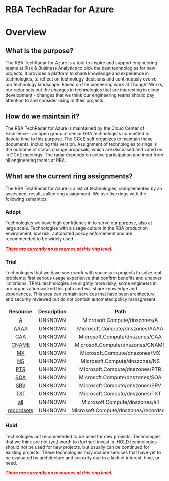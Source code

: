 
RBA TechRadar for Azure
=======================

# Overview

## What is the purpose?


The RBA TechRadar for Azure is a tool to inspire and support engineering teams at Risk & Business Analytics to pick the best technologies for new projects; it provides a platform to share knowledge and experience in technologies, to reflect on technology decisions and continuously evolve our technology landscape.  Based on the pioneering work at Thought Works, our radar sets out the changes in technologies that are interesting in cloud development - changes that we think our engineering teams should pay attention to and consider using in their projects.
## How do we maintain it?


The RBA TechRadar for Azure is maintained by the Cloud Center of Excellence - an open group of senior RBA technologists committed to devote time to this purpose.  The CCoE self organizes to maintain these documents, including this version.  Assignment of technologies to rings is the outcome of status change proposals, which are discussed and voted on in CCoE meetings.  The radar depends on active participation and input from all engineering teams at RBA.
## What are the current ring assignments?


The RBA TechRadar for Azure is a list of technologies, complemented by an assesment result, called ring assignment.  We use five rings with the following semantics:
### Adopt


Technologies we have high confidence in to serve our purpose, also at large scale.  Technologies with a usage culture in the RBA production environment, low risk, automated policy enforcement and are recommended to be widely used.  
  
***<font color="red"> There are currently no resources at this ring level. </font>***
### Trial


Technologies that we have seen work with success in projects to solve real problems;  first serious usage experience that confirm benefits and uncover limitations.  TRIAL technologies are slightly more risky; some engineers in our organization walked this path and will share knowledge and experiences.  This area can contain services that have been architecture and security reviewed but do not contain automated policy managmeent.  

|Resource|Description|Path|Status|
| :---: | :---: | :---: | :---: |
|[A](https://github.com/openrba/python-azure-techradar/blob/master/Microsoft.Compute/dnszones/A/README.md)|UNKNOWN|Microsoft.Compute/dnszones/A|TRIAL|
|[AAAA](https://github.com/openrba/python-azure-techradar/blob/master/Microsoft.Compute/dnszones/AAAA/README.md)|UNKNOWN|Microsoft.Compute/dnszones/AAAA|TRIAL|
|[CAA](https://github.com/openrba/python-azure-techradar/blob/master/Microsoft.Compute/dnszones/CAA/README.md)|UNKNOWN|Microsoft.Compute/dnszones/CAA|TRIAL|
|[CNAME](https://github.com/openrba/python-azure-techradar/blob/master/Microsoft.Compute/dnszones/CNAME/README.md)|UNKNOWN|Microsoft.Compute/dnszones/CNAME|TRIAL|
|[MX](https://github.com/openrba/python-azure-techradar/blob/master/Microsoft.Compute/dnszones/MX/README.md)|UNKNOWN|Microsoft.Compute/dnszones/MX|TRIAL|
|[NS](https://github.com/openrba/python-azure-techradar/blob/master/Microsoft.Compute/dnszones/NS/README.md)|UNKNOWN|Microsoft.Compute/dnszones/NS|TRIAL|
|[PTR](https://github.com/openrba/python-azure-techradar/blob/master/Microsoft.Compute/dnszones/PTR/README.md)|UNKNOWN|Microsoft.Compute/dnszones/PTR|TRIAL|
|[SOA](https://github.com/openrba/python-azure-techradar/blob/master/Microsoft.Compute/dnszones/SOA/README.md)|UNKNOWN|Microsoft.Compute/dnszones/SOA|TRIAL|
|[SRV](https://github.com/openrba/python-azure-techradar/blob/master/Microsoft.Compute/dnszones/SRV/README.md)|UNKNOWN|Microsoft.Compute/dnszones/SRV|TRIAL|
|[TXT](https://github.com/openrba/python-azure-techradar/blob/master/Microsoft.Compute/dnszones/TXT/README.md)|UNKNOWN|Microsoft.Compute/dnszones/TXT|TRIAL|
|[all](https://github.com/openrba/python-azure-techradar/blob/master/Microsoft.Compute/dnszones/all/README.md)|UNKNOWN|Microsoft.Compute/dnszones/all|TRIAL|
|[recordsets](https://github.com/openrba/python-azure-techradar/blob/master/Microsoft.Compute/dnszones/recordsets/README.md)|UNKNOWN|Microsoft.Compute/dnszones/recordsets|TRIAL|

### Hold


Technologies not recommended to be used for new projects. Technologies that we think are not (yet) worth to (further) invest in.  HOLD technologies should not be used for new projects, but usually can be continued for existing projects.  These technologies may include services that have yet to be evaluated by architecture and security due to a lack of interest, time, or need.  
  
***<font color="red"> There are currently no resources at this ring level. </font>***